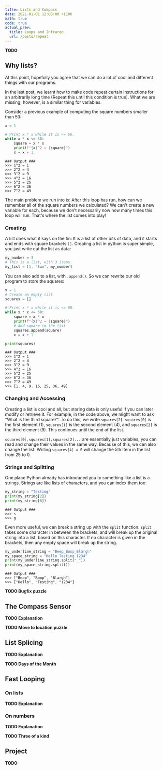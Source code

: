```yaml
---
title: Lists and Compass
date: 2021-01-01 12:00:00 +1100
math: true
code: true
actual_prev:
  title: Loops and Infrared
  url: /posts/repeat
---
```


**TODO**

## Why lists?

At this point, hopefully you agree that we can do a lot of cool and different things with our programs.

In the last post, we learnt how to make code repeat certain instructions for an arbitrarily long time (Repeat this until this condition is true). What we are missing, however, is a similar thing for variables.

Consider a previous example of computing the square numbers smaller than 50:

<div class="code_container" markdown="1">

```python
x = 1

# Print x * x while it is <= 50.
while x * x <= 50:
    square = x * x
    print(f"{x}^2 = {square}")
    x = x + 1
```

```text
### Output ###
>>> 1^2 = 1
>>> 2^2 = 4
>>> 3^2 = 9
>>> 4^2 = 16
>>> 5^2 = 25
>>> 6^2 = 36
>>> 7^2 = 49
```

</div>

The main problem we run into is: After this loop has run, how can we remember all of the square numbers we calculated?
We can't create a new variable for each, because we don't necessarily now how many times this loop will run. That's where the list comes into play!

### Creating

A list does what it says on the tin: It is a list of other bits of data, and it starts and ends with square brackets `[]`.
Creating a list in python is super simple, you just write out the list as data:

```python
my_number = 3
# This is a list, with 3 items.
my_list = [1, "two", my_number]
```

You can also add to a list, with `.append()`. So we can rewrite our old program to store the squares:

<div class="code_container" markdown="1">

```python
x = 1
# Create an empty list
squares = []

# Print x * x while it is <= 50.
while x * x <= 50:
    square = x * x
    print(f"{x}^2 = {square}")
    # Add square to the list
    squares.append(square)
    x = x + 1

print(squares)
```

```text
### Output ###
>>> 1^2 = 1
>>> 2^2 = 4
>>> 3^2 = 9
>>> 4^2 = 16
>>> 5^2 = 25
>>> 6^2 = 36
>>> 7^2 = 49
>>> [1, 4, 9, 16, 25, 36, 49]
```

</div>

### Changing and Accessing

Creating a list is cool and all, but storing data is only useful if you can later modify or retrieve it. For example, in the code above, we might want to ask "What is the third square?". To do this, we write `squares[2]`. `squares[0]` is the first element (1), `squares[1]` is the second element (4), and `squares[2]` is the third element (9). This continues until the end of the list.

`squares[0],squares[1],squares[2]...` are essentially just variables, you can read and change their values in the same way. Because of this, we can also change the list. Writing `squares[4] = 0` will change the 5th item in the list from 25 to 0.

### Strings and Splitting

One place Python already has introduced you to something like a list is a strings. Strings are like lists of characters, and you can index them too:

<div class="code_container" markdown="1">

```python
my_string = "Testing"
print(my_string[2])
print(my_string[6])
```

```text
### Output ###
>>> s
>>> g
```

</div>

Even more useful, we can break a string up with the `split` function. `split` takes some character in between the brackets, and will break up the original string into a list, based on this character. If no character is given in the brackets, then any empty space will break up the string.

<div class="code_container" markdown="1">

```python
my_underline_string = "Beep_Boop_Blargh"
my_space_string = "Hello Testing 1234"
print(my_underline_string.split("_"))
print(my_space_string.split())
```

```text
### Output ###
>>> ["Beep", "Boop", "Blargh"]
>>> ["Hello", "Testing", "1234"]
```

</div>

**TODO Bugfix puzzle**

## The Compass Sensor

**TODO Explanation**

**TODO Move to location puzzle**

## List Splicing

**TODO Explanation**

**TODO Days of the Month**

## Fast Looping

### On lists

**TODO Explanation**

### On numbers

**TODO Explanation**

**TODO Three of a kind**

## Project

**TODO**

